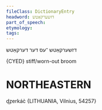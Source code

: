 ```yaml
---
fileClass: DictionaryEntry
headword: דזשערקאַטש
part_of_speech: 
etymology: 
tags: 
---
```

דזשערקאַטש
־עס
דער
דערקאַטש

{CYED}
stiff/worn-out broom

NORTHEASTERN
==============

d͜zerkác̀ {LITHUANIA, Vilnius, 54257}

